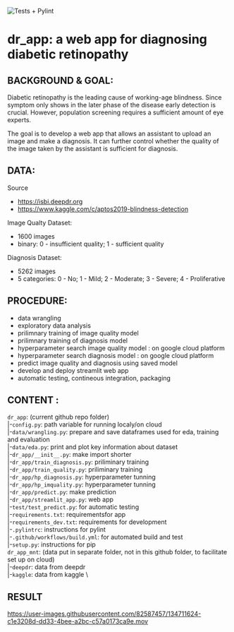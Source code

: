 ![Tests + Pylint](https://github.com/JinglinLi/dr-cloud/workflows/Build%20and%20Test/badge.svg)

# dr_app: a web app for diagnosing diabetic retinopathy

## BACKGROUND & GOAL:
Diabetic retinopathy is the leading cause of working-age blindness. Since symptom only shows in the later phase of the disease early detection is crucial. However, population screening requires a sufficient amount of eye experts.

The goal is to develop a web app that allows an assistant to upload an image and make a diagnosis. It can further control whether the quality of the image taken by the assistant is sufficient for diagnosis.

## DATA:
Source
- https://isbi.deepdr.org
- https://www.kaggle.com/c/aptos2019-blindness-detection

Image Qualty Dataset:
- 1600 images
- binary: 0 - insufficient quality; 1 - sufficient quality

Diagnosis Dataset:
- 5262 images
- 5 categories: 0 - No; 1 - Mild; 2 - Moderate; 3 - Severe; 4 - Proliferative

## PROCEDURE:
- data wrangling
- exploratory data analysis
- prilimnary training of image quality model
- prilimnary training of diagnosis model
- hyperparameter search image quality model : on google cloud platform
- hyperparameter search diagnosis model : on google cloud platform
- predict image quality and diagnosis using saved model
- develop and deploy streamlit web app
- automatic testing, contineous integration, packaging

## CONTENT :
`dr_app`: (current github repo folder) \
|-`config.py`: path variable for running localy/on cloud \
|-`data/wrangling.py`: prepare and save dataframes used for eda, training and evaluation \
|-`data/eda.py`: print and plot key information about dataset  \
|-`dr_app/__init__.py`: make import shorter \
|-`dr_app/train_diagnosis.py`: priliminary training  \
|-`dr_app/train_quality.py`: priliminary training \
|-`dr_app/hp_diagnosis.py`: hyperparameter tunning \
|-`dr_app/hp_imquality.py`: hyperparameter tunning \
|-`dr_app/predict.py`: make prediction \
|-`dr_app/streamlit_app.py`: web app \
|-`test/test_predict.py`: for automatic testing \
|-`requirements.txt`: requirementsfor app \
|-`requirements_dev.txt`: requirements for development \
|-`.pylintrc`: instructions for pylint \
|-`.github/workflows/build.yml`: for automated build and test \
|-`setup.py`: instructions for pip \
`dr_app_mnt`: (data put in separate folder, not in this github folder, to facilitate set up on  cloud) \
|-`deepdr`: data from deepdr \
|-`kaggle`: data from kaggle \

## RESULT
https://user-images.githubusercontent.com/82587457/134711624-c1e3208d-dd33-4bee-a2bc-c57a0173ca9e.mov

